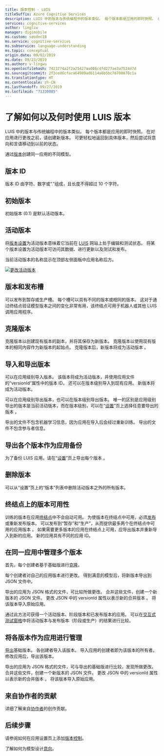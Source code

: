 ```yaml
---
title: 版本控制 - LUIS
titleSuffix: Azure Cognitive Services
description: LUIS 中的版本与传统编程中的版本类似。 每个版本都是应用的即时快照。 在对应用进行更改之前，请创建新版本。 可更轻松地返回到确切应用，然后尝试将应用的意向和话语还原到以前的状态。
services: cognitive-services
author: lingliw
manager: digimobile
ms.custom: seodec18
ms.service: cognitive-services
ms.subservice: language-understanding
ms.topic: conceptual
origin.date: 09/02/2019
ms.date: 09/23/2019
ms.author: v-lingwu
ms.openlocfilehash: 7423774a2f2a25427aa086cdfd277ae3a7534d7d
ms.sourcegitcommit: 2f2ced6cfaca64989ad6114a6b5bc76700870c1a
ms.translationtype: HT
ms.contentlocale: zh-CN
ms.lasthandoff: 09/27/2019
ms.locfileid: "71330085"
---
```

# <a name="understand-how-and-when-to-use-a-luis-version"></a>了解如何以及何时使用 LUIS 版本

LUIS 中的版本与传统编程中的版本类似。 每个版本都是应用的即时快照。 在对应用进行更改之前，请创建新版本。 可更轻松地返回到具体版本，然后尝试将意向和言语移动到以前的状态。

通过[版本](luis-how-to-manage-versions.md)创建同一应用的不同模型。 

## <a name="version-id"></a>版本 ID
版本 ID 由字符、数字或“.”组成，且长度不得超过 10 个字符。

## <a name="initial-version"></a>初始版本
初始版本 (0.1) 是默认活动版本。 

## <a name="active-version"></a>活动版本
将[版本设置](luis-how-to-manage-versions.md#set-active-version)为活动版本意味着它当前在 [LUIS](luis-reference-regions.md) 网站上处于编辑和测试状态。 将某个版本设置为活动版本可访问其数据、进行更新以及测试和发布。

当前活动版本的名称显示在顶部左侧面板中应用名称后方。 

[![更改活动版本](./media/luis-concept-version/version-in-nav-bar-inline.png)](./media/luis-concept-version/version-in-nav-bar-expanded.png#lightbox)

## <a name="versions-and-publishing-slots"></a>版本和发布槽
可以发布到暂存或生产槽。 每个槽可以具有不同的版本或相同的版本。 这对于通过终结点验证模型版本之间的变化非常有用，该终结点可用于机器人或其他 LUIS 调用应用程序。 

## <a name="clone-a-version"></a>克隆版本
克隆版本以创建现有版本的副本，并将其保存为新版本。 克隆版本以使用现有版本的相同内容作为新版本的起始点。 克隆版本后，新版本将成为活动版本  。 

## <a name="import-and-export-a-version"></a>导入和导出版本
可以在应用级别导入版本。 该版本将成为活动版本，并使用应用文件的“versionId”属性中的版本 ID。 还可以在版本级别导入到现有应用。 新版本将成为活动版本。 

可以在应用级别导出版本，也可以在版本级别导出版本。 唯一的区别是应用级别导出的版本是当前活动版本，而在版本级别，可以在“[设置](luis-how-to-manage-versions.md)”页上选择任意要导出的版本  。 

导出的文件不包含机器学习信息，因为应用在导入后会经过重新训练。 导出的文件不包含参与者信息。

## <a name="export-each-version-as-app-backup"></a>导出各个版本作为应用备份
为了备份 LUIS 应用，请在“[设置](luis-how-to-manage-versions.md)”页上导出每个版本  。

## <a name="delete-a-version"></a>删除版本
可以从“设置”页上的“版本”列表中删除活动版本之外的所有版本。 

## <a name="version-availability-at-the-endpoint"></a>终结点上的版本可用性
训练的版本在应用[终结点](luis-glossary.md#endpoint)中不会自动可用。 为使版本在终结点中可用，必须[发布](luis-how-to-publish-app.md)或重新发布版本。 可以发布到“暂存”和“生产”，从而提供最多两个在终结点中可用的应用版本   。 如果需要更多版本的应用在终结点上可用，应导出版本并重新导入到新的应用。 新的应用具有不同的应用 ID。

## <a name="manage-multiple-versions-inside-the-same-app"></a>在同一应用中管理多个版本
首先，每个创建者基于基础版进行[克隆](luis-how-to-manage-versions.md#clone-a-version)。 

每个创建者对自己的应用版本进行更改。 得到满意的模型后，将新版本导出到 JSON 文件中。  

导出的应用为 JSON 格式的文件，可比较所做更改。 合并这些文件，创建一个新版本的 JSON 文件。 更改 JSON 中的 versionId 属性以表示新的合并版本  。 将该版本导入原始应用。 

通过此方法可获得一个活动版本、阶段版本和已发布版本的应用。 可以在[交互式测试窗格](luis-interactive-test.md)中将活动版本与发布版本（阶段或生产）的结果进行比较。

## <a name="manage-multiple-versions-as-apps"></a>将各版本作为应用进行管理
[导出](luis-how-to-manage-versions.md#export-version)基础版本。 各创建者导入该版本。 导入应用的创建者即为该版本的所有者。 修改应用后，导出该版本。 

导出的应用为 JSON 格式的文件，可与导出的基础版进行比较，发现所做更改。 合并这些文件，创建一个新版本的 JSON 文件。 更改 JSON 中的 versionId 属性以表示新的合并版本  。 将该版本导入原始应用。

## <a name="contributions-from-collaborators"></a>来自协作者的贡献

详细了解来自[协作者](luis-how-to-collaborate.md)的创作贡献。

## <a name="next-steps"></a>后续步骤

请参阅如何在应用设置页上添加[版本控制](luis-how-to-manage-versions.md)。 

了解如何为模型设计[意向](luis-concept-intent.md)。




